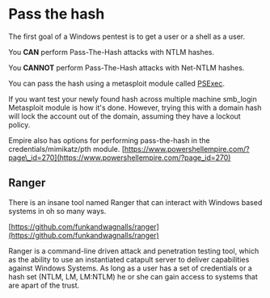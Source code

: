 # Pass the hash

The first goal of a Windows pentest is to get a user or a shell as a user.

You **CAN** perform Pass-The-Hash attacks with NTLM hashes.

You **CANNOT** perform Pass-The-Hash attacks with Net-NTLM hashes.

You can pass the hash using a metasploit module called [PSExec](https://www.offensive-security.com/metasploit-unleashed/psexec-pass-hash/).

If you want test your newly found hash across multiple machine smb\_login Metasploit module is how it's done. However, trying this with a domain hash will lock the account out of the domain, assuming they have a lockout policy.

Empire also has options for performing pass-the-hash in the credentials/mimikatz/pth module. [https://www.powershellempire.com/?page\_id=270](https://www.powershellempire.com/?page_id=270)

## Ranger

There is an insane tool named Ranger that can interact with Windows based systems in oh so many ways.

[https://github.com/funkandwagnalls/ranger](https://github.com/funkandwagnalls/ranger)

Ranger is a command-line driven attack and penetration testing tool, which as the ability to use an instantiated catapult server to deliver capabilities against Windows Systems. As long as a user has a set of credentials or a hash set \(NTLM, LM, LM:NTLM\) he or she can gain access to systems that are apart of the trust.

